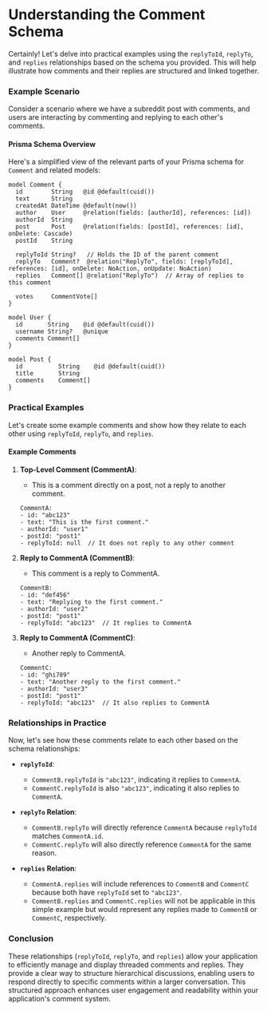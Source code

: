 # Understanding the Comment Schema

Certainly! Let's delve into practical examples using the `replyToId`, `replyTo`, and `replies` relationships based on the schema you provided. This will help illustrate how comments and their replies are structured and linked together.

### Example Scenario

Consider a scenario where we have a subreddit post with comments, and users are interacting by commenting and replying to each other's comments.

#### Prisma Schema Overview

Here's a simplified view of the relevant parts of your Prisma schema for `Comment` and related models:

```prisma
model Comment {
  id        String   @id @default(cuid())
  text      String
  createdAt DateTime @default(now())
  author    User     @relation(fields: [authorId], references: [id])
  authorId  String
  post      Post     @relation(fields: [postId], references: [id], onDelete: Cascade)
  postId    String

  replyToId String?   // Holds the ID of the parent comment
  replyTo   Comment?  @relation("ReplyTo", fields: [replyToId], references: [id], onDelete: NoAction, onUpdate: NoAction)
  replies   Comment[] @relation("ReplyTo")  // Array of replies to this comment

  votes     CommentVote[]
}

model User {
  id       String    @id @default(cuid())
  username String?   @unique
  comments Comment[]
}

model Post {
  id          String    @id @default(cuid())
  title       String
  comments    Comment[]
}
```

### Practical Examples

Let's create some example comments and show how they relate to each other using `replyToId`, `replyTo`, and `replies`.

#### Example Comments

1. **Top-Level Comment (CommentA)**:

   - This is a comment directly on a post, not a reply to another comment.

   ```plaintext
   CommentA:
   - id: "abc123"
   - text: "This is the first comment."
   - authorId: "user1"
   - postId: "post1"
   - replyToId: null  // It does not reply to any other comment
   ```

2. **Reply to CommentA (CommentB)**:

   - This comment is a reply to CommentA.

   ```plaintext
   CommentB:
   - id: "def456"
   - text: "Replying to the first comment."
   - authorId: "user2"
   - postId: "post1"
   - replyToId: "abc123"  // It replies to CommentA
   ```

3. **Reply to CommentA (CommentC)**:

   - Another reply to CommentA.

   ```plaintext
   CommentC:
   - id: "ghi789"
   - text: "Another reply to the first comment."
   - authorId: "user3"
   - postId: "post1"
   - replyToId: "abc123"  // It also replies to CommentA
   ```

### Relationships in Practice

Now, let's see how these comments relate to each other based on the schema relationships:

- **`replyToId`**:

  - `CommentB.replyToId` is `"abc123"`, indicating it replies to `CommentA`.
  - `CommentC.replyToId` is also `"abc123"`, indicating it also replies to `CommentA`.

- **`replyTo` Relation**:

  - `CommentB.replyTo` will directly reference `CommentA` because `replyToId` matches `CommentA.id`.
  - `CommentC.replyTo` will also directly reference `CommentA` for the same reason.

- **`replies` Relation**:
  - `CommentA.replies` will include references to `CommentB` and `CommentC` because both have `replyToId` set to `"abc123"`.
  - `CommentB.replies` and `CommentC.replies` will not be applicable in this simple example but would represent any replies made to `CommentB` or `CommentC`, respectively.

### Conclusion

These relationships (`replyToId`, `replyTo`, and `replies`) allow your application to efficiently manage and display threaded comments and replies. They provide a clear way to structure hierarchical discussions, enabling users to respond directly to specific comments within a larger conversation. This structured approach enhances user engagement and readability within your application's comment system.
